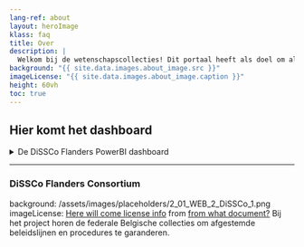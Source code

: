 ```yaml
---
lang-ref: about
layout: heroImage
klass: faq
title: Over
description: |
  Welkom bij de wetenschapscollecties! Dit portaal heeft als doel om alle gedigitaliseerde collecties gemakkelijk toegankelijk te maken en samenwerking te bevorderen voor onderzoek en innovatie. 
background: "{{ site.data.images.about_image.src }}"
imageLicense: "{{ site.data.images.about_image.caption }}"
height: 60vh
toc: true
---
```

## Hier komt het dashboard
<details markdown="1">

<summary>
De DiSSCo Flanders PowerBI dashboard
</summary>
  

De Natural science collecties bevatten een enorme hoeveelheid informatie over de wereldwijde biodiversiteit van het verleden en het heden. Aangezien digitalisering op het niveau van het specimen tot op heden verre van voltooid is, blijft het een uitdaging om relevante specimens te vinden en de belangrijkheid van deze collecties te waarderen. Vooral de kleinere collecties blijven vaak onbekend en lopen zelfs risico op verwaarlozing of zelfs verdwijning. De Latimer Core-standaard wil een antwoord bieden om collecties en collectiegegevens meer ontdekbaar en interoperabel te maken. 

De DiSSCo Flanders use-case keek naar de inhoud van regionale Vlaamse collecties door middel van een enquête. De kleinere onderzoekscollecties en levende plantencollecties hadden slechts beperkte of geen online vertegenwoordiging van hun inhoud. Zelfs een ruwe inventarisatie van veel collecties ontbrak. De gestandaardiseerde aanpak van de enquête zorgde ervoor dat de inhoud van de collecties met elkaar kon vergeleken worden. Dit maakte het ook mogelijk om een grafische weergave van de collecties te hebben via een PowerBI-dashboard, wat instrumenteel is in het vergroten van de zichtbaarheid van de collecties voor wetenschappers en beleidsmakers. 

</details>

--------

### DiSSCo Flanders Consortium 

background: /assets/images/placeholders/2_01_WEB_2_DiSSCo_1.png
imageLicense: [Here will come license info](https://www.andthewebsite) from [from what document?](/collection/034e128e-ee23-42d4-989d-cbe406c04fdb)
Bij het project horen de federale Belgische collecties om afgestemde beleidslijnen en procedures te garanderen. 
